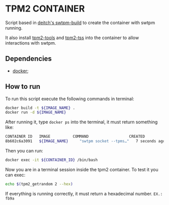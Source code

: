 # TPM2 CONTAINER

Script based in [deitch's swtpm-build](https://github.com/deitch/swtpm-build) to create the container with swtpm running.

It also install [tpm2-tools](https://github.com/tpm2-software/tpm2-tools) and [tpm2-tss](https://github.com/tpm2-software/tpm2-tss) into the container to allow interactions with swtpm.

## Dependencies

- [docker](https://docs.docker.com/engine/install/ubuntu/);

## How to run

To run this script execute the following commands in terminal:

```sh
docker build -t ${IMAGE_NAME} .
docker run -d ${IMAGE_NAME}
```

After running it, type `docker ps` into the terminal, it must return something like:

```sh
CONTAINER ID   IMAGE          COMMAND                  CREATED         STATUS          PORTS                                           NAMES
8b602c6a3091   ${IMAGE_NAME}     "swtpm socket --tpms…"   7 seconds ago   Up 7 seconds                                                    nifty_lehmann
```

Then you can run: 

```sh
docker exec -it ${CONTAINER_ID} /bin/bash
```

Now you are in a terminal session inside the tpm2 container. To test it you can exec:

```sh
echo $(tpm2_getrandom 2 --hex)
```

If everything is running correctly, it must return a hexadecimal number. `EX.: fb9a`